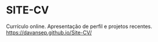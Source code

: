 # SITE-CV
 Currículo online.
 Apresentação de perfil e projetos recentes. 
 https://davansep.github.io/Site-CV/
